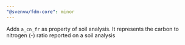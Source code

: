 ```yaml
---
"@svenvw/fdm-core": minor
---
```


Adds `a_cn_fr` as property of soil analysis. It represents the carbon to nitrogen (-) ratio reported on a soil analysis
